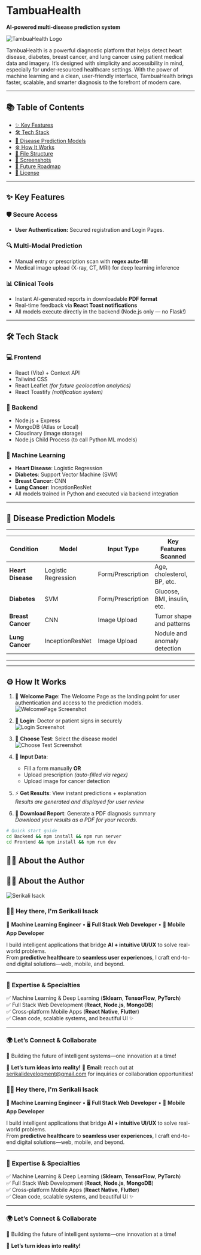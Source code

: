 # TambuaHealth  
**AI-powered multi-disease prediction system**  

![TambuaHealth Logo](Frontend/public/AIMedLab_main_logo.png)  

TambuaHealth is a powerful diagnostic platform that helps detect heart disease, diabetes, breast cancer, and lung cancer using patient medical data and imagery. It’s designed with simplicity and accessibility in mind, especially for under-resourced healthcare settings. With the power of machine learning and a clean, user-friendly interface, TambuaHealth brings faster, scalable, and smarter diagnosis to the forefront of modern care.

---

## 📚 Table of Contents  
- [✨ Key Features](#-key-features)  
- [🛠️ Tech Stack](#-tech-stack)  
- [🧠 Disease Prediction Models](#-disease-prediction-models)  
- [⚙️ How It Works](#️-how-it-works)  
- [📁 File Structure](#-file-structure)  
- [📸 Screenshots](#-screenshots)  
- [🚀 Future Roadmap](#-future-roadmap)  
- [📜 License](#-license)  

---

## ✨ Key Features  

### 🛡️ Secure Access  
- **User Authentication:** Secured registration and Login Pages. 

### 🔍 Multi-Modal Prediction  
- Manual entry or prescription scan with **regex auto-fill**  
- Medical image upload (X-ray, CT, MRI) for deep learning inference  

### 📊 Clinical Tools  
- Instant AI-generated reports in downloadable **PDF format**  
- Real-time feedback via **React Toast notifications**  
- All models execute directly in the backend (Node.js only — no Flask!)  

---

## 🛠️ Tech Stack  

### 💻 Frontend  
- React (Vite) + Context API  
- Tailwind CSS  
- React Leaflet *(for future geolocation analytics)*  
- React Toastify *(notification system)*  

### 🧪 Backend  
- Node.js + Express  
- MongoDB (Atlas or Local)  
- Cloudinary (image storage)  
- Node.js Child Process (to call Python ML models)  

### 🤖 Machine Learning  
- **Heart Disease**: Logistic Regression  
- **Diabetes**: Support Vector Machine (SVM)  
- **Breast Cancer**: CNN  
- **Lung Cancer**: InceptionResNet  
- All models trained in Python and executed via backend integration  

---

## 🧠 Disease Prediction Models  
-----------------------------------------------------------------------------------------------
| Condition         | Model               | Input Type          | Key Features Scanned        |  
|-------------------|---------------------|---------------------|-----------------------------|  
| **Heart Disease** | Logistic Regression | Form/Prescription   | Age, cholesterol, BP, etc.  |  
| **Diabetes**      | SVM                 | Form/Prescription   | Glucose, BMI, insulin, etc. |  
| **Breast Cancer** | CNN                 | Image Upload        | Tumor shape and patterns    |  
| **Lung Cancer**   | InceptionResNet     | Image Upload        | Nodule and anomaly detection|  
-----------------------------------------------------------------------------------------------
---

## ⚙️ How It Works  

1. 🔐 **Welcome Page**: The Welcome Page as the landing point for user authentication and access to the prediction models.  
   ![WelcomePage Screenshot](Frontend/screenshots/Welcome.png)

2. 🔐 **Login**: Doctor or patient signs in securely  
   ![Login Screenshot](Frontend/screenshots/login.png)

3. 🧪 **Choose Test**: Select the disease model  
   ![Choose Test Screenshot](/Frontend/screenshots/choose-test.png)

4. 📝 **Input Data**:  
   - Fill a form manually **OR**  
   - Upload prescription *(auto-filled via regex)*  
   - Upload image for cancer detection  


5. ⚡ **Get Results**: View instant predictions + explanation  
   *Results are generated and displayed for user review*

6. 📄 **Download Report**: Generate a PDF diagnosis summary  
   *Download your results as a PDF for your records.*

```bash
# Quick start guide
cd Backend && npm install && npm run server
cd Frontend && npm install && npm run dev
```

## 🧑‍💻 About the Author  

## 🧑‍💻 About the Author  

![Serikali Isack](Frontend/src/assets/AboutImg/team-01.jpg)  

### 👋🏾 Hey there, I'm **Serikali Isack**  
🚀 **Machine Learning Engineer** • 🖥️ **Full Stack Web Developer** • 📱 **Mobile App Developer**  

I build intelligent applications that bridge **AI + intuitive UI/UX** to solve real-world problems.  
From **predictive healthcare** to **seamless user experiences**, I craft end-to-end digital solutions—web, mobile, and beyond.  

---

### 🧠 **Expertise & Specialties**  
✅ Machine Learning & Deep Learning (**Sklearn**, **TensorFlow**, **PyTorch**)  
✅ Full Stack Web Development (**React**, **Node.js**, **MongoDB**)  
✅ Cross-platform Mobile Apps (**React Native**, **Flutter**)  
✅ Clean code, scalable systems, and beautiful UI ✨  

---

### 🌍 **Let’s Connect & Collaborate**  
🔗 Building the future of intelligent systems—one innovation at a time!  

🚀 **Let’s turn ideas into reality!**
📧 **Email**: reach out at [serikalidevelopment@gmail.com](mailto:serikalidevelopment@gmail.com) for inquiries or collaboration opportunities! 


### 👋🏾 Hey there, I'm **Serikali Isack**  
🚀 **Machine Learning Engineer** • 🖥️ **Full Stack Web Developer** • 📱 **Mobile App Developer**  

I build intelligent applications that bridge **AI + intuitive UI/UX** to solve real-world problems.  
From **predictive healthcare** to **seamless user experiences**, I craft end-to-end digital solutions—web, mobile, and beyond.  

---

### 🧠 **Expertise & Specialties**  
✅ Machine Learning & Deep Learning (**Sklearn**, **TensorFlow**, **PyTorch**)  
✅ Full Stack Web Development (**React**, **Node.js**, **MongoDB**)  
✅ Cross-platform Mobile Apps (**React Native**, **Flutter**)  
✅ Clean code, scalable systems, and beautiful UI ✨  

---

### 🌍 **Let’s Connect & Collaborate**  
🔗 Building the future of intelligent systems—one innovation at a time!  

🚀 **Let’s turn ideas into reality!**
